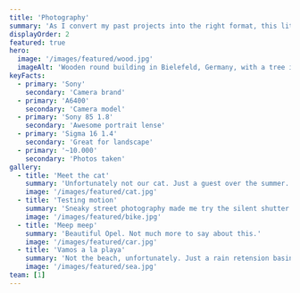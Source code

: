 ```yaml
---
title: 'Photography'
summary: 'As I convert my past projects into the right format, this little showcase of my photography setup will function as a placeholder.'
displayOrder: 2
featured: true
hero:
  image: '/images/featured/wood.jpg'
  imageAlt: 'Wooden round building in Bielefeld, Germany, with a tree in the foreground and clear blue sky in the background.'
keyFacts:
  - primary: 'Sony'
    secondary: 'Camera brand'
  - primary: 'A6400'
    secondary: 'Camera model'
  - primary: 'Sony 85 1.8'
    secondary: 'Awesome portrait lense'
  - primary: 'Sigma 16 1.4'
    secondary: 'Great for landscape'
  - primary: '~10.000'
    secondary: 'Photos taken'
gallery:
  - title: 'Meet the cat'
    summary: 'Unfortunately not our cat. Just a guest over the summer. But we had a blast—and got incredible pictures!'
    image: '/images/featured/cat.jpg'
  - title: 'Testing motion'
    summary: 'Sneaky street photography made me try the silent shutter on the camera. What a shame, that this resulted in rolling shutter effect and un-round bike tires. Still a very nice shot.'
    image: '/images/featured/bike.jpg'
  - title: 'Meep meep'
    summary: 'Beautiful Opel. Not much more to say about this.'
    image: '/images/featured/car.jpg'
  - title: 'Vamos a la playa'
    summary: 'Not the beach, unfortunately. Just a rain retension basin (Regenrückhaltebecken) inmidst the city center of Bielefeld, Germany.'
    image: '/images/featured/sea.jpg'
team: [1]
---
```

